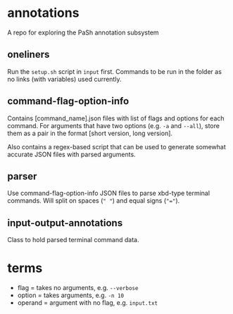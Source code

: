 # annotations
A repo for exploring the PaSh annotation subsystem

## oneliners
Run the `setup.sh` script in `input` first.
Commands to be run in the folder as no links (with variables) used currently.

## command-flag-option-info
Contains [command_name].json files with list of flags and options for each command. For arguments that have two options (e.g. `-a` and `--all`), store them as a pair in the format [short version, long version].

Also contains a regex-based script that can be used to generate somewhat accurate JSON files with parsed arguments.

## parser
Use command-flag-option-info JSON files to parse xbd-type terminal commands.
Will split on spaces (`" "`) and equal signs (`"="`).

## input-output-annotations
Class to hold parsed terminal command data.

# terms
- flag = takes no arguments, e.g. `--verbose`
- option = takes arguments, e.g. `-n 10`
- operand = argument with no flag, e.g. `input.txt`
